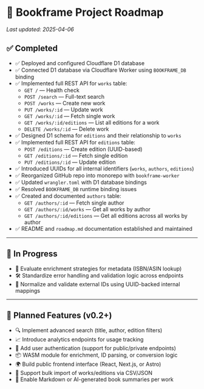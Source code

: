 # 📘 Bookframe Project Roadmap

_Last updated: 2025-04-06_

## ✅ Completed

- ✅ Deployed and configured Cloudflare D1 database
- ✅ Connected D1 database via Cloudflare Worker using `BOOKFRAME_DB` binding
- ✅ Implemented full REST API for `works` table:
  - `GET /` — Health check
  - `POST /search` — Full-text search
  - `POST /works` — Create new work
  - `PUT /works/:id` — Update work
  - `GET /works/:id` — Fetch single work
  - `GET /works/:id/editions` — List all editions for a work
  - `DELETE /works/:id` — Delete work
- ✅ Designed D1 schema for `editions` and their relationship to `works`
- ✅ Implemented full REST API for `editions` table:
  - `POST /editions` — Create edition (UUID-based)
  - `GET /editions/:id` — Fetch single edition
  - `PUT /editions/:id` — Update edition
- ✅ Introduced UUIDs for all internal identifiers (`works`, `authors`, `editions`)
- ✅ Reorganized GitHub repo into monorepo with `bookframe-worker`
- ✅ Updated `wrangler.toml` with D1 database bindings
- ✅ Resolved `BOOKFRAME_DB` runtime binding issues
- ✅ Created and documented `authors` table:
  - `GET /authors/:id` — Fetch single author
  - `GET /authors/:id/works` — Get all works by author
  - `GET /authors/:id/editions` — Get all editions across all works by author
- ✅ README and `roadmap.md` documentation established and maintained

---

## 🚧 In Progress

- 🧪 Evaluate enrichment strategies for metadata (ISBN/ASIN lookup)
- 🛠️ Standardize error handling and validation logic across endpoints
- 🔬 Normalize and validate external IDs using UUID-backed internal mappings

---

## 🧪 Planned Features (v0.2+)

- 🔍 Implement advanced search (title, author, edition filters)
- 📈 Introduce analytics endpoints for usage tracking
- 🔐 Add user authentication (support for public/private endpoints)
- 📦 WASM module for enrichment, ID parsing, or conversion logic
- 🌍 Build public frontend interface (React, Next.js, or Astro)
- 🔄 Support bulk import of works/editions via CSV/JSON
- 📜 Enable Markdown or AI-generated book summaries per work
